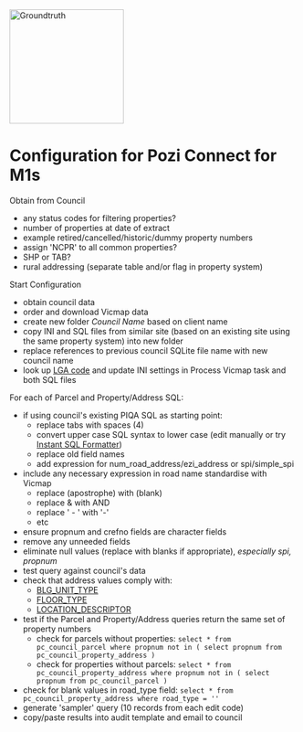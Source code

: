 <img src="http://i.imgur.com/TLMFPUa.png" alt="Groundtruth" width="200">

# Configuration for Pozi Connect for M1s

Obtain from Council

* any status codes for filtering properties?
* number of properties at date of extract
* example retired/cancelled/historic/dummy property numbers
* assign 'NCPR' to all common properties?
* SHP or TAB?
* rural addressing (separate table and/or flag in property system)

Start Configuration

* obtain council data
* order and download Vicmap data
* create new folder _Council Name_ based on client name
* copy INI and SQL files from similar site (based on an existing site using the same property system) into new folder
* replace references to previous council SQLite file name with new council name
* look up [LGA code](https://github.com/groundtruth/PoziConnectConfig/blob/master/~Shared/Reference/VMADMIN_LGA.csv) and update INI settings in Process Vicmap task and both SQL files

For each of Parcel and Property/Address SQL:

* if using council's existing PIQA SQL as starting point:
  * replace tabs with spaces (4)
  * convert upper case SQL syntax to lower case (edit manually or try [Instant SQL Formatter](http://www.dpriver.com/pp/sqlformat.htm))
  * replace old field names
  * add expression for num_road_address/ezi_address or spi/simple_spi
* include any necessary expression in road name standardise with Vicmap
  * replace (apostrophe) with (blank)
  * replace & with AND
  * replace ' - ' with '-'
  * etc
* ensure propnum and crefno fields are character fields
* remove any unneeded fields
* eliminate null values (replace with blanks if appropriate), *especially spi, propnum*
* test query against council's data
* check that address values comply with:
  * [BLG_UNIT_TYPE](https://github.com/groundtruth/PoziConnectConfig/blob/master/~Shared/Reference/VMADD_BLG_UNIT_TYPE.csv)
  * [FLOOR_TYPE](https://github.com/groundtruth/PoziConnectConfig/blob/master/~Shared/Reference/VMADD_FLOOR_TYPE.csv)
  * [LOCATION_DESCRIPTOR](https://github.com/groundtruth/PoziConnectConfig/blob/master/~Shared/Reference/VMADD_LOCATION_DESCRIPTOR.csv)
* test if the Parcel and Property/Address queries return the same set of property numbers
  * check for parcels without properties: `select * from pc_council_parcel where propnum not in ( select propnum from pc_council_property_address )`
  * check for properties without parcels: `select * from pc_council_property_address where propnum not in ( select propnum from pc_council_parcel )`
* check for blank values in road_type field: `select * from pc_council_property_address where road_type = ''`
* generate 'sampler' query (10 records from each edit code)
* copy/paste results into audit template and email to council